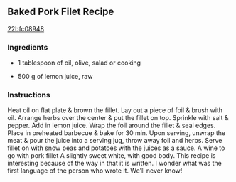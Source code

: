 ## Baked Pork Filet Recipe

[22bfc08948](http://cookeatshare.com/recipes/baked-pork-filet-75352)

### Ingredients

 - 1 tablespoon of oil, olive, salad or cooking

 - 500 g of lemon juice, raw

### Instructions

Heat oil on flat plate & brown the fillet. Lay out a piece of foil & brush with oil. Arrange herbs over the center & put the fillet on top. Sprinkle with salt & pepper. Add in lemon juice. Wrap the foil around the fillet & seal edges. Place in preheated barbecue & bake for 30 min. Upon serving, unwrap the meat & pour the juice into a serving jug, throw away foil and herbs. Serve fillet on with snow peas and potatoes with the juices as a sauce. A wine to go with pork fillet A slightly sweet white, with good body. This recipe is interesting because of the way in that it is written. I wonder what was the first language of the person who wrote it. We'll never know!
